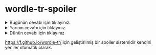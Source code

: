# wordle-tr-spoiler

<details>
  <summary>Bugünün cevabı için tıklayınız.</summary>
  <br>
    <b> palto </b>
</details>

<details>
  <summary>Yarının cevabı için tıklayınız</summary>
  <br>
   <b> misis </b>
</details>

<details>
  <summary>Dünün cevabı için tıklayınız </summary>
  <br>
  <b> oktan </b>
</details>

https://f.github.io/wordle-tr/ için geliştirilmiş bir spoiler sistemidir kendini yeniler otomatik olarak.

